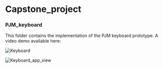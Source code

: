 # Capstone_project




### PJM_keyboard

This folder contains the implementation of the PJM keyboard prototype. A video demo available here: 

![Keyboard](https://i.ibb.co/hVxZGnR/Screenshot-2021-03-14-at-15-38-11.png) 

![Keyboard_app_view](https://i.ibb.co/1ZYQnjk/Screenshot-2021-03-14-at-16-04-27.png)
